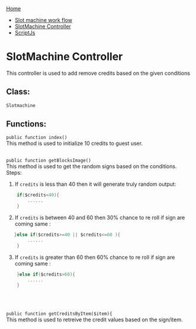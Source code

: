 [Home](../../README.md)
- [Slot machine work flow](Slotemachine-Work-Flow.md)
- [SlotMachine Controller](Slotmachine.md)
- [ScriptJs](scriptjs.md)

# SlotMachine Controller


This controller is used to add remove credits based on the given conditions

## Class:
```swift
Slotmachine
```

## Functions:

`public function index()` 
<br/>
This method is used to initialize 10 credits to guest user.
<br/><br/> 


`public function getBlocksImage()` 
<br/>
This method is used to get the random signs based on the conditions.
Steps:

1. If `credits` is less than 40 then it will generate truly random output:
```swift
    if($credits<40){
        ......
    }
```
2. If `credits` is between 40 and 60 then 30% chance to re roll if sign are coming same :
```swift
   }else if($credits>=40 || $credits<=60 ){
        ......
    }
```

3. If `credits` is greater than 60 then 60% chance to re roll if sign are coming same :
```swift
    }else if($credits>60){
        ......
    }
```
<br/><br/>

`public function getCreditsByItem($item){` 
<br/>
This method is used to retreive the credit values based on the sign/item.
<br/><br/> 
 
